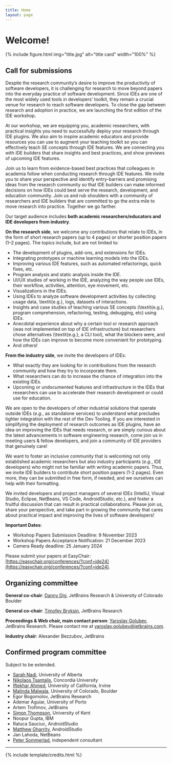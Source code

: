```yaml
---
title: Home
layout: page
---
```


# Welcome!

{% include figure.html img="title.jpg" alt="title card" width="100%" %}

## Call for submissions

Despite the research community’s desire to improve the productivity of software developers, it is challenging for research to move beyond papers into the everyday practice of software development. Since IDEs are one of the most widely used tools in developers’ toolkit, they remain a crucial venue for research to reach software developers. To close the gap between research and adoption in practice, we are launching the first edition of the IDE workshop. 

At our workshop, we are equipping you, academic researchers,  with practical insights you need to successfully deploy your research through IDE plugins. We also aim to inspire academic educators and provide resources you can use  to augment your teaching toolkit so you can effectively teach SE concepts through IDE features. We are connecting you with IDE builders that share insights and best practices, and show previews of upcoming IDE features. 

Join us to learn from evidence-based best practices that colleagues in academia follow when conducting research through IDE features. We invite you to share your perspective and identify entry-barriers and promising ideas from the research community so that IDE builders can make informed decisions on how IDEs could best serve the research, development, and education community. Join us and rub shoulders with a community of researchers and IDE builders that are committed to go the extra mile to move research into practice. Together we go farther.

Our target audience includes **both academic researchers/educators and IDE developers from industry**.

**On the research side**, we welcome any contributions that relate to IDEs, in the form of short research papers (up to 4 pages) or shorter position papers (1–2 pages). The topics include, but are not limited to:

* The development of plugins, add-ons, and extensions for IDEs.
* Integrating prototypes or machine learning models into the IDEs.
* Improving various IDE features, such as automated refactorings, quick fixes, etc.
* Program analysis and static analysis inside the IDE.
* UI/UX studies of working in the IDE, analyzing the way people use IDEs, their workflow, activities, attention, eye movement, etc.
* Visualizations in the IDEs.
* Using IDEs to analyze software development activities by collecting usage data, \textit{e.g.}, logs, datasets of interactions.
* Insights and case studies of teaching various SE concepts (\textit{e.g.}, program comprehension, refactoring, testing, debugging, etc) using IDEs.
* Anecdotal experience about why a certain tool or research approach {was not implemented on top of IDE infrastructure} but researchers chose alternatives (\textit{e.g.}, a CLI tool), what the blockers were, and how the IDEs can improve to become more convenient for prototyping.
* And others!


**From the industry side**, we invite the developers of IDEs:

* What exactly they are looking for in contributions from the research community and how they try to incorporate them.
* What researchers can do to increase the chance of integration into the existing IDEs.
* Upcoming or undocumented features and infrastructure in the IDEs that researchers can use to accelerate their research development or could use for education.


We are open to the developers of other industrial solutions that operate outside IDEs (_e.g._, as standalone services) to understand what precludes tighter integration with the rest of the Dev Tooling. If you are interested in simplifying the deployment of research outcomes as IDE plugins, have an idea on improving the IDEs that needs research, or are simply curious about the latest advancements in software engineering research, come join us in meeting users & fellow developers, and join a community of IDE providers that genuinely care!

We want to foster an inclusive community that is welcoming not only established academic researchers but also industry participants (_e.g._, IDE developers) who might not be familiar with writing academic papers. Thus,  we invite IDE builders to contribute short position papers (1-2 pages). Even more, they can be submitted in free form, if needed, and we ourselves can help with their formatting.

We invited developers and project managers of several IDEs (IntelliJ, Visual Studio, Eclipse, NetBeans, VS Code, AndroidStudio, etc.), and foster a fruitful discussion that can result in practical collaborations. Please join us, share your perspective, and take part in growing the community that cares about practical impact and improving the lives of software developers!

**Important Dates**:

* Workshop Papers Submission Deadline: 9 November 2023
* Workshop Papers Acceptance Notification: 21 December 2023
* Camera Ready deadline: 25 January 2024

Please submit your papers at EasyChair: [https://easychair.org/conferences/?conf=ide24](https://easychair.org/conferences/?conf=ide24).

## Organizing committee

**General co-chair**: [Danny Dig](http://dig.cs.illinois.edu/), JetBrains Research & University of Colorado Boulder

**General co-chair**: [Timofey Bryksin](https://jzuken.github.io/), JetBrains Research

**Proceedings & Web chair, main contact person**: [Yaroslav Golubev](https://areyde.com/), JetBrains Research. Please contact me at [yaroslav.golubev@jetbrains.com](mailto:yaroslav.golubev@jetbrains.com).

**Industry chair**: Alexander Bezzubov, JetBrains

## Confirmed program committee

Subject to be extended.

* [Sarah Nadi](https://sarahnadi.org/), University of Alberta
* [Nikolaos Tsantalis](https://users.encs.concordia.ca/~nikolaos/), Concordia University
* [Iftekhar Ahmed](https://www.ics.uci.edu/~iftekha/), University of California, Irvine
* [Malinda Malwala](https://maldil.github.io/), University of Colorado, Boulder
* Egor Bogomolov, JetBrains Research
* Ademar Aguiar, University of Porto
* Artem Trofimov, JetBrains
* [Simon Thompson](https://www.kent.ac.uk/computing/people/3164/thompson-simon), University of Kent
* Noopur Gupta, IBM
* Raluca Sauciuc, AndroidStudio
* [Matthew Gharrity](http://www.mattgharrity.com/), AndroidStudio
* Jan Lahoda, NetBeans
* [Peter Sommerlad](https://sommerlad.ch/), independent consultant

[//]: # (&#40;{% include toc.html %}&#41;)

------

{% include template/credits.html %}
